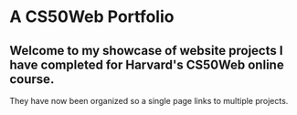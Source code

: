 # A CS50Web Portfolio

## Welcome to my showcase of website projects I have completed for Harvard's CS50Web online course.

They have now been organized so a single page links to multiple projects.